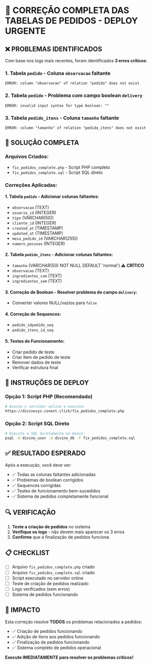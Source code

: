 # 🚨 CORREÇÃO COMPLETA DAS TABELAS DE PEDIDOS - DEPLOY URGENTE

## ❌ PROBLEMAS IDENTIFICADOS

Com base nos logs mais recentes, foram identificados **3 erros críticos**:

### 1. Tabela `pedido` - Coluna `observacao` faltante
```
ERROR: column "observacao" of relation "pedido" does not exist
```

### 2. Tabela `pedido` - Problema com campo boolean `delivery`
```
ERROR: invalid input syntax for type boolean: ""
```

### 3. Tabela `pedido_itens` - Coluna `tamanho` faltante
```
ERROR: column "tamanho" of relation "pedido_itens" does not exist
```

## 🎯 SOLUÇÃO COMPLETA

### Arquivos Criados:
- `fix_pedidos_complete.php` - Script PHP completo
- `fix_pedidos_complete.sql` - Script SQL direto

### Correções Aplicadas:

#### 1. **Tabela `pedido`** - Adicionar colunas faltantes:
- `observacao` (TEXT)
- `usuario_id` (INTEGER) 
- `tipo` (VARCHAR(50))
- `cliente_id` (INTEGER)
- `created_at` (TIMESTAMP)
- `updated_at` (TIMESTAMP)
- `mesa_pedido_id` (VARCHAR(255))
- `numero_pessoas` (INTEGER)

#### 2. **Tabela `pedido_itens`** - Adicionar colunas faltantes:
- `tamanho` (VARCHAR(50) NOT NULL DEFAULT 'normal') ⚠️ **CRÍTICO**
- `observacao` (TEXT)
- `ingredientes_com` (TEXT)
- `ingredientes_sem` (TEXT)

#### 3. **Correção de Boolean** - Resolver problema do campo `delivery`:
- Converter valores NULL/vazios para `false`

#### 4. **Correção de Sequences**:
- `pedido_idpedido_seq`
- `pedido_itens_id_seq`

#### 5. **Testes de Funcionamento**:
- Criar pedido de teste
- Criar item de pedido de teste
- Remover dados de teste
- Verificar estrutura final

## 🚀 INSTRUÇÕES DE DEPLOY

### Opção 1: Script PHP (Recomendado)
```bash
# Acesse o servidor online e execute:
https://divinosys.conext.click/fix_pedidos_complete.php
```

### Opção 2: Script SQL Direto
```bash
# Execute o SQL diretamente no banco:
psql -U divino_user -d divino_db -f fix_pedidos_complete.sql
```

## ✅ RESULTADO ESPERADO

Após a execução, você deve ver:
- ✅ Todas as colunas faltantes adicionadas
- ✅ Problemas de boolean corrigidos
- ✅ Sequences corrigidas
- ✅ Testes de funcionamento bem-sucedidos
- ✅ Sistema de pedidos completamente funcional

## 🔍 VERIFICAÇÃO

1. **Teste a criação de pedidos** no sistema
2. **Verifique os logs** - não devem mais aparecer os 3 erros
3. **Confirme** que a finalização de pedidos funciona

## 📋 CHECKLIST

- [ ] Arquivo `fix_pedidos_complete.php` criado
- [ ] Arquivo `fix_pedidos_complete.sql` criado
- [ ] Script executado no servidor online
- [ ] Teste de criação de pedidos realizado
- [ ] Logs verificados (sem erros)
- [ ] Sistema de pedidos funcionando

## 🎯 IMPACTO

Esta correção resolve **TODOS** os problemas relacionados a pedidos:
- ✅ Criação de pedidos funcionando
- ✅ Adição de itens aos pedidos funcionando
- ✅ Finalização de pedidos funcionando
- ✅ Sistema completo de pedidos operacional

**Execute IMEDIATAMENTE para resolver os problemas críticos!**
